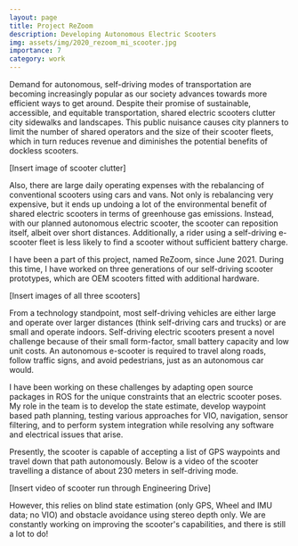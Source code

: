 ```yaml
---
layout: page
title: Project ReZoom
description: Developing Autonomous Electric Scooters
img: assets/img/2020_rezoom_mi_scooter.jpg
importance: 7
category: work
---
```


Demand for autonomous, self-driving modes of transportation are becoming increasingly popular as our society advances towards more efficient ways to get around. Despite their promise of sustainable, accessible, and equitable transportation, shared electric scooters clutter city sidewalks and landscapes. This public nuisance causes city planners to limit the number of shared operators and the size of their scooter fleets, which in turn reduces revenue and diminishes the potential benefits of dockless scooters.

[Insert image of scooter clutter]

Also, there are large daily operating expenses with the rebalancing of conventional scooters using cars and vans. Not only is rebalancing very expensive, but it ends up undoing a lot of the environmental benefit of shared electric scooters in terms of greenhouse gas emissions. Instead, with our planned autonomous electric scooter, the scooter can reposition itself, albeit over short distances. Additionally, a rider using a self-driving e-scooter fleet is less likely to find a scooter without sufficient battery charge. 

I have been a part of this project, named ReZoom, since June 2021. During this time, I have worked on three generations of our self-driving scooter prototypes, which are OEM scooters fitted with additional hardware. 

[Insert images of all three scooters]

From a technology standpoint, most self-driving vehicles are either large and operate over larger distances (think self-driving cars and trucks) or are small and operate indoors. Self-driving electric scooters present a novel challenge because of their small form-factor, small battery capacity and low unit costs. An autonomous e-scooter is required to travel along roads, follow traffic signs, and avoid pedestrians, just as an autonomous car would.

I have been working on these challenges by adapting open source packages in ROS for the unique constraints that an electric scooter poses. My role in the team is to develop the state estimate, develop waypoint based path planning, testing various approaches for VIO, navigation, sensor filtering, and to perform system integration while resolving any software and electrical issues that arise. 

Presently, the scooter is capable of accepting a list of GPS waypoints and travel down that path autonomously. Below is a video of the scooter travelling a distance of about 230 meters in self-driving mode. 

[Insert video of scooter run through Engineering Drive]

However, this relies on blind state estimation (only GPS, Wheel and IMU data; no VIO) and obstacle avoidance using stereo depth only. We are constantly working on improving the scooter's capabilities, and there is still a lot to do!

